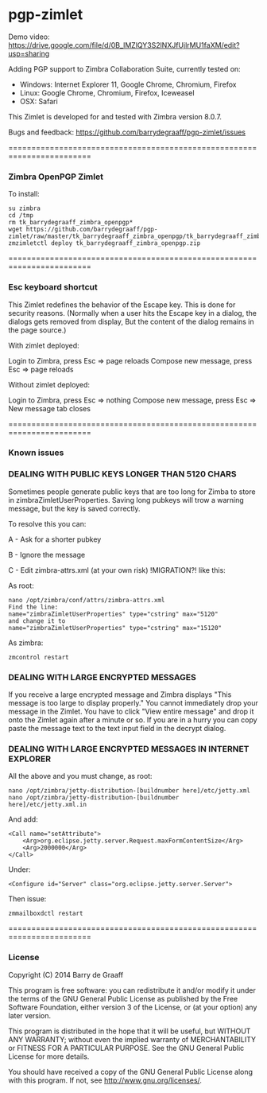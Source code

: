 pgp-zimlet
==========

Demo video: https://drive.google.com/file/d/0B_lMZlQY3S2lNXJfUjlrMU1faXM/edit?usp=sharing

Adding PGP support to Zimbra Collaboration Suite, currently tested on:
- Windows: Internet Explorer 11, Google Chrome, Chromium, Firefox
- Linux: Google Chrome, Chromium, Firefox, Iceweasel
- OSX: Safari

This Zimlet is developed for and tested with Zimbra version 8.0.7.

Bugs and feedback: https://github.com/barrydegraaff/pgp-zimlet/issues

========================================================================

### Zimbra OpenPGP Zimlet

To install:

    su zimbra
    cd /tmp
    rm tk_barrydegraaff_zimbra_openpgp*
    wget https://github.com/barrydegraaff/pgp-zimlet/raw/master/tk_barrydegraaff_zimbra_openpgp/tk_barrydegraaff_zimbra_openpgp.zip
    zmzimletctl deploy tk_barrydegraaff_zimbra_openpgp.zip

========================================================================

### Esc keyboard shortcut 

This Zimlet redefines the behavior of the Escape key. This is done for security reasons. 
(Normally when a user hits the Escape key in a dialog, the dialogs gets removed from display,
But the content of the dialog remains in the page source.)

With zimlet deployed:

Login to Zimbra, press Esc => page reloads
Compose new message, press Esc => page reloads

Without zimlet deployed:

Login to Zimbra, press Esc => nothing
Compose new message, press Esc => New message tab closes

========================================================================

### Known issues

### DEALING WITH PUBLIC KEYS LONGER THAN 5120 CHARS

Sometimes people generate public keys that are too long for Zimba to store in zimbraZimletUserProperties. 
Saving long pubkeys will trow a warning message, but the key is saved correctly.

To resolve this you can:

A - Ask for a shorter pubkey

B - Ignore the message

C - Edit zimbra-attrs.xml (at your own risk) !MIGRATION?! like this:

As root:

    nano /opt/zimbra/conf/attrs/zimbra-attrs.xml
    Find the line: 
    name="zimbraZimletUserProperties" type="cstring" max="5120"
    and change it to
    name="zimbraZimletUserProperties" type="cstring" max="15120"
   
As zimbra:

    zmcontrol restart


### DEALING WITH LARGE ENCRYPTED MESSAGES 

If you receive a large encrypted message and Zimbra displays "This message is too large to display properly." You cannot
immediately drop your message in the Zimlet. You have to click "View entire message" and drop it onto the Zimlet
again after a minute or so. If you are in a hurry you can copy paste the message text to the text input field in 
the decrypt dialog.

### DEALING WITH LARGE ENCRYPTED MESSAGES IN INTERNET EXPLORER

All the above and you must change, as root:

    nano /opt/zimbra/jetty-distribution-[buildnumber here]/etc/jetty.xml
    nano /opt/zimbra/jetty-distribution-[buildnumber here]/etc/jetty.xml.in

And add:

    <Call name="setAttribute">
        <Arg>org.eclipse.jetty.server.Request.maxFormContentSize</Arg>
        <Arg>2000000</Arg>
    </Call>
  
Under: 

    <Configure id="Server" class="org.eclipse.jetty.server.Server">

Then issue: 

    zmmailboxdctl restart

========================================================================

### License

Copyright (C) 2014  Barry de Graaff

This program is free software: you can redistribute it and/or modify
it under the terms of the GNU General Public License as published by
the Free Software Foundation, either version 3 of the License, or
(at your option) any later version.

This program is distributed in the hope that it will be useful,
but WITHOUT ANY WARRANTY; without even the implied warranty of
MERCHANTABILITY or FITNESS FOR A PARTICULAR PURPOSE.  See the
GNU General Public License for more details.

You should have received a copy of the GNU General Public License
along with this program.  If not, see http://www.gnu.org/licenses/. 
